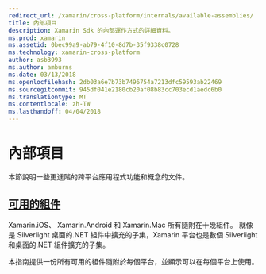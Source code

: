 ```yaml
---
redirect_url: /xamarin/cross-platform/internals/available-assemblies/
title: 內部項目
description: Xamarin Sdk 的內部運作方式的詳細資料。
ms.prod: xamarin
ms.assetid: 0bec99a9-ab79-4f10-8d7b-35f9338c0728
ms.technology: xamarin-cross-platform
author: asb3993
ms.author: amburns
ms.date: 03/13/2018
ms.openlocfilehash: 2db03a6e7b73b7496754a7213dfc59593ab22469
ms.sourcegitcommit: 945df041e2180cb20af08b83cc703ecd1aedc6b0
ms.translationtype: MT
ms.contentlocale: zh-TW
ms.lasthandoff: 04/04/2018
---
```

# <a name="internals"></a>內部項目

本節說明一些更進階的跨平台應用程式功能和概念的文件。


## <a name="available-assembliescross-platforminternalsavailable-assembliesmd"></a>[可用的組件](~/cross-platform/internals/available-assemblies.md)

Xamarin.iOS、 Xamarin.Android 和 Xamarin.Mac 所有隨附在十幾組件。 就像是 Silverlight 桌面的.NET 組件中擴充的子集，Xamarin 平台也是數個 Silverlight 和桌面的.NET 組件擴充的子集。

本指南提供一份所有可用的組件隨附於每個平台，並顯示可以在每個平台上使用。



